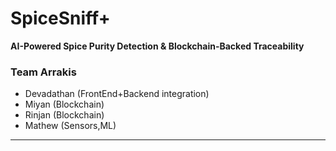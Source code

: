 # SpiceSniff+

**AI-Powered Spice Purity Detection & Blockchain-Backed Traceability**

### Team Arrakis
- Devadathan (FrontEnd+Backend integration)
- Miyan (Blockchain)
- Rinjan (Blockchain)
- Mathew (Sensors,ML)

---
